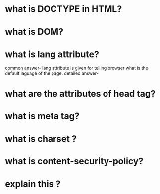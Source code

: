 # what is DOCTYPE in HTML?
# what is DOM?
# what is lang attribute?
  common answer-  lang attribute is given for telling browser what is the default laguage of the page. 
    detailed answer-
# what are the attributes of head tag?
# what is meta tag?
# what is charset ?
# what is content-security-policy?
# explain this  <meta name="viewport" content="width=device-width, initial-scale=1.0"> ?

